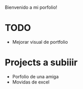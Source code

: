 <p>Bienvenido a mi porfolio!</p>

<h1>TODO</h1>
<ul>
    <li>Mejorar visual de portfolio</li>
</ul>

<h1>Projects a subiiir</h1>
<ul>
    <li>Porfolio de una amiga</li>
    <li>Movidas de excel</li>
</ul>